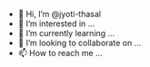 - 👋 Hi, I’m @jyoti-thasal
- 👀 I’m interested in ...
- 🌱 I’m currently learning ...
- 💞️ I’m looking to collaborate on ...
- 📫 How to reach me ...

<!---
jyoti-thasal/jyoti-thasal is a ✨ special ✨ repository because its `README.md` (this file) appears on your GitHub profile.
You can click the Preview link to take a look at your changes.
--->
